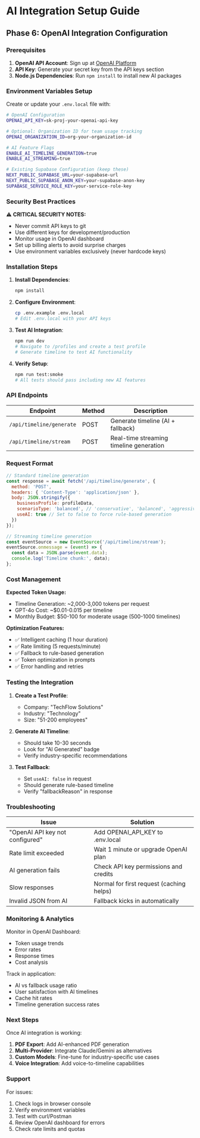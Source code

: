 # AI Integration Setup Guide

## Phase 6: OpenAI Integration Configuration

### Prerequisites
1. **OpenAI API Account**: Sign up at [OpenAI Platform](https://platform.openai.com/)
2. **API Key**: Generate your secret key from the API keys section
3. **Node.js Dependencies**: Run `npm install` to install new AI packages

### Environment Variables Setup

Create or update your `.env.local` file with:

```bash
# OpenAI Configuration
OPENAI_API_KEY=sk-proj-your-openai-api-key

# Optional: Organization ID for team usage tracking
OPENAI_ORGANIZATION_ID=org-your-organization-id

# AI Feature Flags
ENABLE_AI_TIMELINE_GENERATION=true
ENABLE_AI_STREAMING=true

# Existing Supabase Configuration (keep these)
NEXT_PUBLIC_SUPABASE_URL=your-supabase-url
NEXT_PUBLIC_SUPABASE_ANON_KEY=your-supabase-anon-key
SUPABASE_SERVICE_ROLE_KEY=your-service-role-key
```

### Security Best Practices

⚠️ **CRITICAL SECURITY NOTES:**
- Never commit API keys to git
- Use different keys for development/production
- Monitor usage in OpenAI dashboard
- Set up billing alerts to avoid surprise charges
- Use environment variables exclusively (never hardcode keys)

### Installation Steps

1. **Install Dependencies**:
   ```bash
   npm install
   ```

2. **Configure Environment**:
   ```bash
   cp .env.example .env.local
   # Edit .env.local with your API keys
   ```

3. **Test AI Integration**:
   ```bash
   npm run dev
   # Navigate to /profiles and create a test profile
   # Generate timeline to test AI functionality
   ```

4. **Verify Setup**:
   ```bash
   npm run test:smoke
   # All tests should pass including new AI features
   ```

### API Endpoints

| Endpoint | Method | Description |
|----------|--------|-------------|
| `/api/timeline/generate` | POST | Generate timeline (AI + fallback) |
| `/api/timeline/stream` | POST | Real-time streaming timeline generation |

### Request Format

```javascript
// Standard timeline generation
const response = await fetch('/api/timeline/generate', {
  method: 'POST',
  headers: { 'Content-Type': 'application/json' },
  body: JSON.stringify({
    businessProfile: profileData,
    scenarioType: 'balanced', // 'conservative', 'balanced', 'aggressive'
    useAI: true // Set to false to force rule-based generation
  })
});

// Streaming timeline generation
const eventSource = new EventSource('/api/timeline/stream');
eventSource.onmessage = (event) => {
  const data = JSON.parse(event.data);
  console.log('Timeline chunk:', data);
};
```

### Cost Management

**Expected Token Usage:**
- Timeline Generation: ~2,000-3,000 tokens per request
- GPT-4o Cost: ~$0.01-0.015 per timeline
- Monthly Budget: $50-100 for moderate usage (500-1000 timelines)

**Optimization Features:**
- ✅ Intelligent caching (1 hour duration)
- ✅ Rate limiting (5 requests/minute)
- ✅ Fallback to rule-based generation
- ✅ Token optimization in prompts
- ✅ Error handling and retries

### Testing the Integration

1. **Create a Test Profile**:
   - Company: "TechFlow Solutions"
   - Industry: "Technology"
   - Size: "51-200 employees"

2. **Generate AI Timeline**:
   - Should take 10-30 seconds
   - Look for "AI Generated" badge
   - Verify industry-specific recommendations

3. **Test Fallback**:
   - Set `useAI: false` in request
   - Should generate rule-based timeline
   - Verify "fallbackReason" in response

### Troubleshooting

| Issue | Solution |
|-------|----------|
| "OpenAI API key not configured" | Add OPENAI_API_KEY to .env.local |
| Rate limit exceeded | Wait 1 minute or upgrade OpenAI plan |
| AI generation fails | Check API key permissions and credits |
| Slow responses | Normal for first request (caching helps) |
| Invalid JSON from AI | Fallback kicks in automatically |

### Monitoring & Analytics

Monitor in OpenAI Dashboard:
- Token usage trends
- Error rates
- Response times
- Cost analysis

Track in application:
- AI vs fallback usage ratio
- User satisfaction with AI timelines
- Cache hit rates
- Timeline generation success rates

### Next Steps

Once AI integration is working:
1. **PDF Export**: Add AI-enhanced PDF generation
2. **Multi-Provider**: Integrate Claude/Gemini as alternatives
3. **Custom Models**: Fine-tune for industry-specific use cases
4. **Voice Integration**: Add voice-to-timeline capabilities

### Support

For issues:
1. Check logs in browser console
2. Verify environment variables
3. Test with curl/Postman
4. Review OpenAI dashboard for errors
5. Check rate limits and quotas 